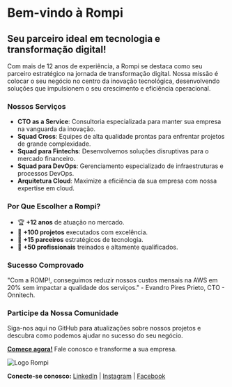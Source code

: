 # Bem-vindo à Rompi

## Seu parceiro ideal em tecnologia e transformação digital!

Com mais de 12 anos de experiência, a Rompi se destaca como seu parceiro estratégico na jornada de transformação digital. Nossa missão é colocar o seu negócio no centro da inovação tecnológica, desenvolvendo soluções que impulsionem o seu crescimento e eficiência operacional.

### Nossos Serviços

- **CTO as a Service**: Consultoria especializada para manter sua empresa na vanguarda da inovação.
- **Squad Cross**: Equipes de alta qualidade prontas para enfrentar projetos de grande complexidade.
- **Squad para Fintechs**: Desenvolvemos soluções disruptivas para o mercado financeiro.
- **Squad para DevOps**: Gerenciamento especializado de infraestruturas e processos DevOps.
- **Arquitetura Cloud**: Maximize a eficiência da sua empresa com nossa expertise em cloud.

### Por Que Escolher a Rompi?

- 🏆 **+12 anos** de atuação no mercado.
- 💼 **+100 projetos** executados com excelência.
- 🤝 **+15 parceiros** estratégicos de tecnologia.
- 🧠 **+50 profissionais** treinados e altamente qualificados.

### Sucesso Comprovado

"Com a ROMP!, conseguimos reduzir nossos custos mensais na AWS em 20% sem impactar a qualidade dos serviços." - Evandro Pires Prieto, CTO - Onnitech.

### Participe da Nossa Comunidade

Siga-nos aqui no GitHub para atualizações sobre nossos projetos e descubra como podemos ajudar no sucesso do seu negócio.

**[Comece agora!](https://rompi.com.br/)** Fale conosco e transforme a sua empresa.

![Logo Rompi](https://rompi.com.br/wp-content/uploads/2023/04/logo-rompi-02.svg)  <!-- Substitua este link pelo caminho correto para o logo, se disponível -->

**Conecte-se conosco:** [LinkedIn](https://linkedin.com/in/rompi) | [Instagram](https://instagram.com/rompi) | [Facebook](https://facebook.com/rompi)
